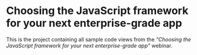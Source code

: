 # Choosing the JavaScript framework for your next enterprise-grade app

This is the project containing all sample code views from the *"Choosing the JavaScript framework for your next enterprise-grade app"* webinar.